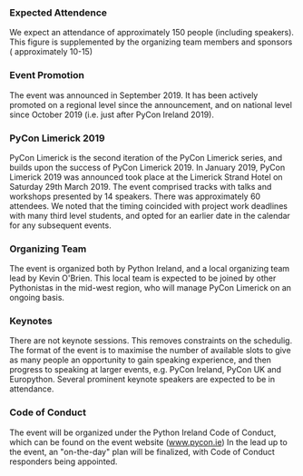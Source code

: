 
### Expected Attendence

We expect an attendance of approximately 150 people (including speakers).
This figure is supplemented by the organizing team members and sponsors ( approximately 10-15)

### Event Promotion 

The event was announced in September 2019. 
It has been actively promoted on a regional level since the announcement, and on national level since October 2019 (i.e. just after PyCon Ireland 2019).

### PyCon Limerick 2019

PyCon Limerick is the second iteration of the PyCon Limerick series, and builds upon the success of PyCon Limerick 2019. 
In January 2019, PyCon Limerick 2019 was announced took place at the Limerick Strand Hotel on Saturday 29th March 2019.
The event comprised tracks with talks and workshops presented by 14 speakers.  There was approximately 60 attendees.
We noted that the timing coincided with project work deadlines with many third level students, and opted for an earlier date in the calendar for any subsequent events.

### Organizing Team

The event is organized both by Python Ireland, and a local organizing team lead by Kevin O'Brien.
This local team is expected to be joined by other Pythonistas in the mid-west region, who will manage PyCon Limerick on an ongoing basis.

### Keynotes

There are not keynote sessions. This removes constraints on the schedulig.
The format of the event is to maximise the number of available slots to give as many people an opportunity to gain speaking experience, and then progress to speaking at
larger events, e.g. PyCon Ireland, PyCon UK and Europython.
Several prominent keynote speakers are expected to be in attendance.

### Code of Conduct

The event will be organized under the Python Ireland Code of Conduct, which can be found on the event website (www.pycon.ie)
In the lead up to the event, an "on-the-day" plan will be finalized, with Code of Conduct responders being appointed.
